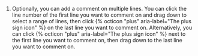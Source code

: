 1. Optionally, you can add a comment on multiple lines. You can click the line number of the first line you want to comment on and drag down to select a range of lines, then click {% octicon "plus" aria-label="The plus sign icon" %} on the last line you want to comment on. Alternatively, you can click {% octicon "plus" aria-label="The plus sign icon" %} next to the first line you want to comment on, then drag down to the last line you want to comment on.
